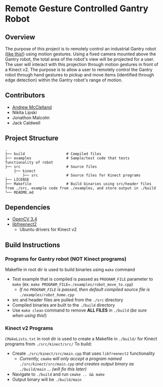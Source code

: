# Remote Gesture Controlled Gantry Robot

## Overview
The purpose of this project is to remotely control an industrial Gantry robot ([like this!](http://img.directindustry.com/images_di/photo-g/26133-2818209.jpg)) using motion gestures. Using a fixed camera mounted above the Gantry robot, the total area of the robot's view will be projected for a user. The user will interact with this projection through motion gestures in front of a Kinect v2. The purpose is to allow a user to remotely control the Gantry robot through hand gestures to pickup and move items (identified through edge detection) within the Gantry robot's range of motion.

## Contributors
* [Andrew McClelland](https://github.com/AndrewMcClelland)
* Nikita Lipski
* Jonathon Malcolm
* Jack Caldwell

## Project Structure

    .
    ├── build                   # Compiled files
    ├── examples                # Sample/test code that tests functionality of robot
    ├── src                     # Source files
        ├── kinect
            ├── src             # Source files for Kinect programs
    ├── LICENSE
    ├── Makefile                # Build binaries using src/header files from ./src, example code from ./examples, and store output in ./build
    └── README.md
    
## Dependencies
* [OpenCV 3.4](https://opencv.org/releases.html)
* [libfreenect2](https://github.com/OpenKinect/libfreenect2)
  * Ubuntu drivers for Kinect v2

## Build Instructions
### Programs for Gantry robot (NOT Kinect programs)
Makefile in root dir is used to build binaries using `make` command
* Test example that is compiled is passed as `PROGRAM_FILE` parameter to `make` (ex. `make PROGRAM_FILE=./examples/robot_move_to.cpp`)
  * _If no `PROGRAM_FILE` is passed, then default compiled source file is `./examples/robot_home.cpp`_
* src and header files are pulled from the `./src` directory
* Compiled binaries are built to the `./build` directory
* Use `make clean` command to remove __ALL FILES__ in `./build` (_be sure when using this!_)

### Kinect v2 Programs
`CMakeLists.txt` in root dir is used to create a Makefile in `./build/` for Kinect programs from `./src/kinect/src/`
To build:
* Create `./src/kinect/src/main.cpp` that uses `libfreenect2` functionality
  * _Currently, `cmake` will only accept a program named `./src/kinect/src/main.cpp` and creates output binary as `./build/main` ... (will fix this later)_
* Navigate to `./build` and run `cmake .. && make`
* Output binary will be `./build/main`
